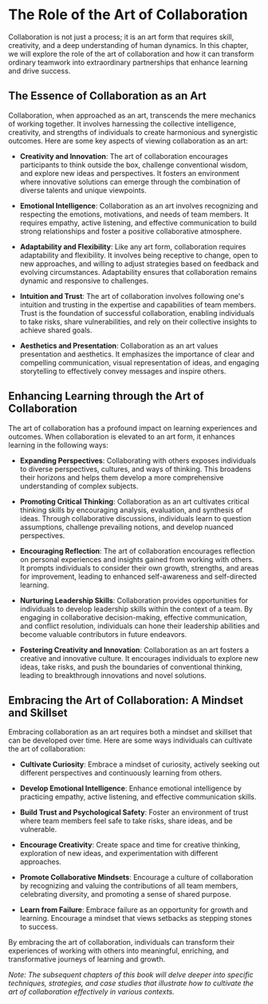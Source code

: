 The Role of the Art of Collaboration
=============================================

Collaboration is not just a process; it is an art form that requires skill, creativity, and a deep understanding of human dynamics. In this chapter, we will explore the role of the art of collaboration and how it can transform ordinary teamwork into extraordinary partnerships that enhance learning and drive success.

The Essence of Collaboration as an Art
--------------------------------------

Collaboration, when approached as an art, transcends the mere mechanics of working together. It involves harnessing the collective intelligence, creativity, and strengths of individuals to create harmonious and synergistic outcomes. Here are some key aspects of viewing collaboration as an art:

* **Creativity and Innovation**: The art of collaboration encourages participants to think outside the box, challenge conventional wisdom, and explore new ideas and perspectives. It fosters an environment where innovative solutions can emerge through the combination of diverse talents and unique viewpoints.

* **Emotional Intelligence**: Collaboration as an art involves recognizing and respecting the emotions, motivations, and needs of team members. It requires empathy, active listening, and effective communication to build strong relationships and foster a positive collaborative atmosphere.

* **Adaptability and Flexibility**: Like any art form, collaboration requires adaptability and flexibility. It involves being receptive to change, open to new approaches, and willing to adjust strategies based on feedback and evolving circumstances. Adaptability ensures that collaboration remains dynamic and responsive to challenges.

* **Intuition and Trust**: The art of collaboration involves following one's intuition and trusting in the expertise and capabilities of team members. Trust is the foundation of successful collaboration, enabling individuals to take risks, share vulnerabilities, and rely on their collective insights to achieve shared goals.

* **Aesthetics and Presentation**: Collaboration as an art values presentation and aesthetics. It emphasizes the importance of clear and compelling communication, visual representation of ideas, and engaging storytelling to effectively convey messages and inspire others.

Enhancing Learning through the Art of Collaboration
---------------------------------------------------

The art of collaboration has a profound impact on learning experiences and outcomes. When collaboration is elevated to an art form, it enhances learning in the following ways:

* **Expanding Perspectives**: Collaborating with others exposes individuals to diverse perspectives, cultures, and ways of thinking. This broadens their horizons and helps them develop a more comprehensive understanding of complex subjects.

* **Promoting Critical Thinking**: Collaboration as an art cultivates critical thinking skills by encouraging analysis, evaluation, and synthesis of ideas. Through collaborative discussions, individuals learn to question assumptions, challenge prevailing notions, and develop nuanced perspectives.

* **Encouraging Reflection**: The art of collaboration encourages reflection on personal experiences and insights gained from working with others. It prompts individuals to consider their own growth, strengths, and areas for improvement, leading to enhanced self-awareness and self-directed learning.

* **Nurturing Leadership Skills**: Collaboration provides opportunities for individuals to develop leadership skills within the context of a team. By engaging in collaborative decision-making, effective communication, and conflict resolution, individuals can hone their leadership abilities and become valuable contributors in future endeavors.

* **Fostering Creativity and Innovation**: Collaboration as an art fosters a creative and innovative culture. It encourages individuals to explore new ideas, take risks, and push the boundaries of conventional thinking, leading to breakthrough innovations and novel solutions.

Embracing the Art of Collaboration: A Mindset and Skillset
----------------------------------------------------------

Embracing collaboration as an art requires both a mindset and skillset that can be developed over time. Here are some ways individuals can cultivate the art of collaboration:

* **Cultivate Curiosity**: Embrace a mindset of curiosity, actively seeking out different perspectives and continuously learning from others.

* **Develop Emotional Intelligence**: Enhance emotional intelligence by practicing empathy, active listening, and effective communication skills.

* **Build Trust and Psychological Safety**: Foster an environment of trust where team members feel safe to take risks, share ideas, and be vulnerable.

* **Encourage Creativity**: Create space and time for creative thinking, exploration of new ideas, and experimentation with different approaches.

* **Promote Collaborative Mindsets**: Encourage a culture of collaboration by recognizing and valuing the contributions of all team members, celebrating diversity, and promoting a sense of shared purpose.

* **Learn from Failure**: Embrace failure as an opportunity for growth and learning. Encourage a mindset that views setbacks as stepping stones to success.

By embracing the art of collaboration, individuals can transform their experiences of working with others into meaningful, enriching, and transformative journeys of learning and growth.

*Note: The subsequent chapters of this book will delve deeper into specific techniques, strategies, and case studies that illustrate how to cultivate the art of collaboration effectively in various contexts.*
